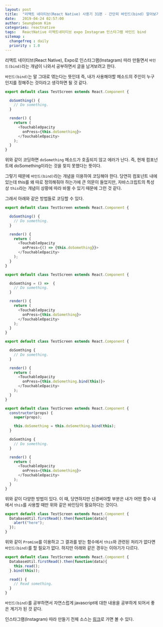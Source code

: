```yaml
---
layout: post
title:  "리액트 네이티브(React Native) 사용기 31편 - 간단히 바인드(bind) 알아보기"
date:   2019-04-24 02:57:00
author: Seungbeom Kim
categories: reactnative
tags:	ReactNative 리액트네이티브 expo Instagram 인스타그램 바인드 bind
sitemap :
  changefreq : daily
  priority : 1.0
---
```


리액트 네이티브(React Native), Expo로 인스타그램(Instagram) 따라 만들면서 `바인드(bind)`라는 개념이 나와서 공부하면서 글을 남겨보려고 한다.

`바인드(bind)`는 말 그대로 엮는다는 뜻인데 즉, 내가 사용해야할 메소드의 주인이 누구인지를 정해주는 것이라고 생각하면 될 것 같다.

```javascript
export default class TestScreen extends React.Component {

  doSomthing() {
    // Do something.
  }

  render() {
    return (
      <TouchableOpacity
        onPress={this.doSomething}>
      </TouchableOpacity>
    );
  }
}
```

위와 같이 코딩하면 `doSomething` 메소드가 호출되지 않고 에러가 난다. 즉, 현재 컴포넌트에 doSomething이라는 것을 찾지 못했다는 뜻이다.

그렇기 때문에 `바인드(bind)`라는 개념을 이용하여 코딩해야 한다. 당연히 컴포넌트 내에 있는데 this를 왜 따로 정의해줘야 하는가에 큰 의문이 들었지만, 자바스크립트의 특성상 `this`라는 개념이 상황에 따라 바뀔 수 있기 때문에 그런 것 같다.

그래서 아래와 같은 방법들로 코딩할 수 있다.

```javascript
export default class TestScreen extends React.Component {

  doSomthing() {
    // Do something.
  }

  render() {
    return (
      <TouchableOpacity
        onPress={() => {this.doSomething}}>
      </TouchableOpacity>
    );
  }
}
```

```javascript
export default class TestScreen extends React.Component {

  doSomthing = () =>  {
    // Do something.
  }

  render() {
    return (
      <TouchableOpacity
        onPress={this.doSomething}>
      </TouchableOpacity>
    );
  }
}
```

```javascript
export default class TestScreen extends React.Component {

  doSomthing {
    // Do something.
  }

  render() {
    return (
      <TouchableOpacity
        onPress={this.doSomething.bind(this)}>
      </TouchableOpacity>
    );
  }
}
```

```javascript
export default class TestScreen extends React.Component {
  constructor(props) {
    super(props);

    this.doSomething = this.doSomething.bind(this);
  }

  doSomthing {
    // Do something.
  }

  render() {
    return (
      <TouchableOpacity
        onPress={this.doSomething}>
      </TouchableOpacity>
    );
  }
}
```

위와 같이 다양한 방법이 있다. 이 때, 당연하지만 신경써야할 부분은 내가 어떤 함수 내에서 `this`를 사용할 때만 위와 같은 바인딩이 필요하다는 것이다.

```javascript
export default class TestScreen extends React.Component {
  DatabaseUtil.firstRead().then(function(data){
    alert("here");
  });
}
```

위와 같이 `Promise`를 이용하고 그 결과를 받는 함수에서 `this`와 관련된 처리가 없다면 `바인드(bind)`를 할 필요가 없다. 하지만 아래와 같은 경우는 이야기가 다르다.

```javascript
export default class TestScreen extends React.Component {
  DatabaseUtil.firstRead().then(function(data){
    this.read();
  }.bind(this));

  read() {
    // Read something.
  }
}
```

`바인드(bind)`를 공부하면서 자연스럽게 javascript에 대한 내용을 공부하게 되어서 좋은 계기가 된 것 같다.

인스타그램(Instagram) 따라 만들기 전체 소스는 [링크](https://github.com/myksb1223/ReactNative-instagram-example)로 가면 볼 수 있다.
